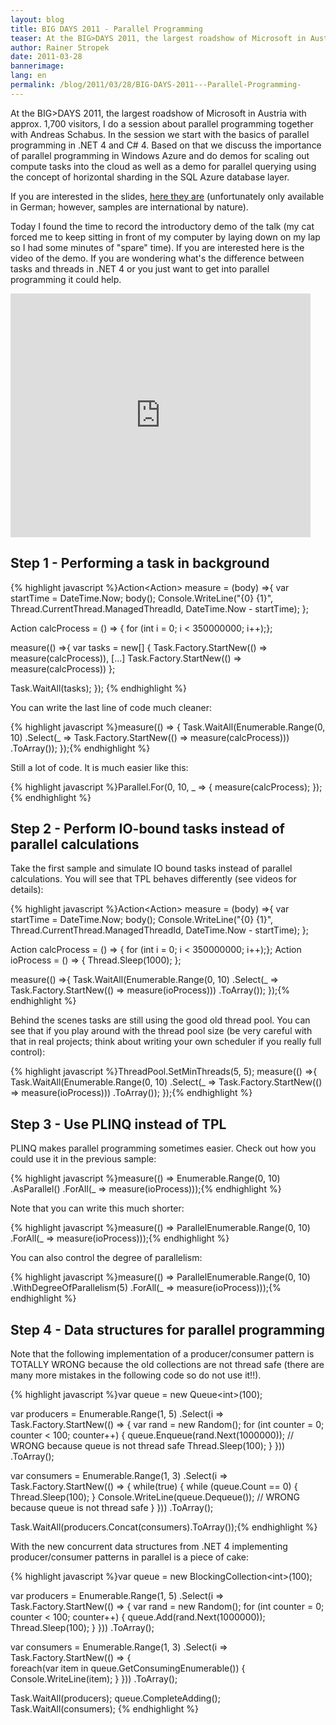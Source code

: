 ```yaml
---
layout: blog
title: BIG DAYS 2011 - Parallel Programming 
teaser: At the BIG>DAYS 2011, the largest roadshow of Microsoft in Austria with approx. 1,700 visitors, I do a session about parallel programming together with Andreas Schabus. In the session we start with the basics of parallel programming in .NET 4 and C# 4. Based on that we discuss the importance of parallel programming in Windows Azure and do demos for scaling out compute tasks into the cloud as well as a demo for parallel querying using the concept of horizontal sharding in the SQL Azure database layer.
author: Rainer Stropek
date: 2011-03-28
bannerimage: 
lang: en
permalink: /blog/2011/03/28/BIG-DAYS-2011---Parallel-Programming-
---
```


<p xmlns="http://www.w3.org/1999/xhtml">At the BIG&gt;DAYS 2011, the largest roadshow of Microsoft in Austria with approx. 1,700 visitors, I do a session about parallel programming together with Andreas Schabus. In the session we start with the basics of parallel programming in .NET 4 and C# 4. Based on that we discuss the importance of parallel programming in Windows Azure and do demos for scaling out compute tasks into the cloud as well as a demo for parallel querying using the concept of horizontal sharding in the SQL Azure database layer.</p><p xmlns="http://www.w3.org/1999/xhtml">If you are interested in the slides, <a href="{{site.baseurl}}/content/images/blog/2011/03/BigDays 2011_Parallel Data Processing On Premise und in der Cloud FINAL.pdf" target="_blank">here they are</a> (unfortunately only available in German; however, samples are international by nature).</p><p xmlns="http://www.w3.org/1999/xhtml">Today I found the time to record the introductory demo of the talk (my cat forced me to keep sitting in front of my computer by laying down on my lap so I had some minutes of "spare" time). If you are interested here is the video of the demo. If you are wondering what's the difference between tasks and threads in .NET 4 or you just want to get into parallel programming it could help.</p><iframe width="480" height="390" title="YouTube video player" src="https://www.youtube.com/embed/r1FbKiHYHcw" frameborder="0" xmlns="http://www.w3.org/1999/xhtml"></iframe><h2 xmlns="http://www.w3.org/1999/xhtml">Step 1 - Performing a task in background</h2>{% highlight javascript %}Action&lt;Action&gt; measure = (body) =&gt;{ 
  var startTime = DateTime.Now; 
  body(); 
  Console.WriteLine("{0} {1}", Thread.CurrentThread.ManagedThreadId, DateTime.Now - startTime); 
}; 

Action calcProcess = () =&gt; { for (int i = 0; i &lt; 350000000; i++);}; 

measure(() =&gt;{ 
  var tasks = new[] { 
    Task.Factory.StartNew(() =&gt; measure(calcProcess)), 
    […] 
    Task.Factory.StartNew(() =&gt; measure(calcProcess)) 
  }; 

  Task.WaitAll(tasks); 
}); {% endhighlight %}<p xmlns="http://www.w3.org/1999/xhtml">You can write the last line of code much cleaner:</p>{% highlight javascript %}measure(() =&gt; { 
  Task.WaitAll(Enumerable.Range(0, 10) 
  .Select(_ =&gt; Task.Factory.StartNew(() =&gt; measure(calcProcess))) 
  .ToArray()); 
});{% endhighlight %}<p xmlns="http://www.w3.org/1999/xhtml">Still a lot of code. It is much easier like this:</p>{% highlight javascript %}Parallel.For(0, 10, _ =&gt; { measure(calcProcess); });{% endhighlight %}<h2 xmlns="http://www.w3.org/1999/xhtml">Step 2 - Perform IO-bound tasks instead of parallel calculations</h2><p xmlns="http://www.w3.org/1999/xhtml">Take the first sample and simulate IO bound tasks instead of parallel calculations. You will see that TPL behaves differently (see videos for details):</p>{% highlight javascript %}Action&lt;Action&gt; measure = (body) =&gt;{ 
  var startTime = DateTime.Now; 
  body(); 
  Console.WriteLine("{0} {1}", Thread.CurrentThread.ManagedThreadId, 
  DateTime.Now - startTime); 
}; 

Action calcProcess = () =&gt; { for (int i = 0; i &lt; 350000000; i++);}; 
Action ioProcess = () =&gt; { Thread.Sleep(1000); }; 

measure(() =&gt;{ 
  Task.WaitAll(Enumerable.Range(0, 10) 
  .Select(_ =&gt; Task.Factory.StartNew(() =&gt; measure(ioProcess))) 
  .ToArray()); 
});{% endhighlight %}<p xmlns="http://www.w3.org/1999/xhtml">Behind the scenes tasks are still using the good old thread pool. You can see that if you play around with the thread pool size (be very careful with that in real projects; think about writing your own scheduler if you really full control):</p>{% highlight javascript %}ThreadPool.SetMinThreads(5, 5); 
measure(() =&gt;{ 
  Task.WaitAll(Enumerable.Range(0, 10) 
  .Select(_ =&gt; Task.Factory.StartNew(() =&gt; measure(ioProcess))) 
  .ToArray()); 
});{% endhighlight %}<h2 xmlns="http://www.w3.org/1999/xhtml">Step 3 - Use PLINQ instead of TPL</h2><p xmlns="http://www.w3.org/1999/xhtml">PLINQ makes parallel programming sometimes easier. Check out how you could use it in the previous sample:</p>{% highlight javascript %}measure(() =&gt; Enumerable.Range(0, 10)
  .AsParallel() 
  .ForAll(_ =&gt; measure(ioProcess)));{% endhighlight %}<p xmlns="http://www.w3.org/1999/xhtml">Note that you can write this much shorter:</p>{% highlight javascript %}measure(() =&gt; ParallelEnumerable.Range(0, 10) 
  .ForAll(_ =&gt; measure(ioProcess)));{% endhighlight %}<p xmlns="http://www.w3.org/1999/xhtml">You can also control the degree of parallelism:</p>{% highlight javascript %}measure(() =&gt; ParallelEnumerable.Range(0, 10) 
  .WithDegreeOfParallelism(5) 
  .ForAll(_ =&gt; measure(ioProcess)));{% endhighlight %}<h2 xmlns="http://www.w3.org/1999/xhtml">Step 4 - Data structures for parallel programming</h2><p xmlns="http://www.w3.org/1999/xhtml">Note that the following implementation of a producer/consumer pattern is TOTALLY WRONG because the old collections are not thread safe (there are many more mistakes in the following code so do not use it!!).</p>{% highlight javascript %}var queue = new Queue&lt;int&gt;(100); 

var producers = Enumerable.Range(1, 5) 
  .Select(i =&gt; Task.Factory.StartNew(() =&gt; 
  { 
    var rand = new Random(); 
    for (int counter = 0; counter &lt; 100; counter++) 
    { 
      queue.Enqueue(rand.Next(1000000)); // WRONG because queue is not thread safe
      Thread.Sleep(100); 
    } 
  })) 
  .ToArray(); 

var consumers = Enumerable.Range(1, 3) 
  .Select(i =&gt; Task.Factory.StartNew(() =&gt; 
  { 
    while(true) 
    { 
      while (queue.Count == 0) 
      { 
        Thread.Sleep(100); 
      } 
      Console.WriteLine(queue.Dequeue()); // WRONG because queue is not thread safe
    } 
  })) 
  .ToArray(); 

Task.WaitAll(producers.Concat(consumers).ToArray());{% endhighlight %}<p xmlns="http://www.w3.org/1999/xhtml">With the new concurrent data structures from .NET 4 implementing producer/consumer patterns in parallel is a piece of cake:</p>{% highlight javascript %}var queue = new BlockingCollection&lt;int&gt;(100); 

var producers = Enumerable.Range(1, 5) 
  .Select(i =&gt; Task.Factory.StartNew(() =&gt; 
  { 
    var rand = new Random(); 
    for (int counter = 0; counter &lt; 100; counter++) 
    { 
      queue.Add(rand.Next(1000000)); 
      Thread.Sleep(100); 
    } 
  })) 
  .ToArray(); 

var consumers = Enumerable.Range(1, 3) 
  .Select(i =&gt; Task.Factory.StartNew(() =&gt; 
  {  
    foreach(var item in queue.GetConsumingEnumerable()) 
    { 
      Console.WriteLine(item); 
    } 
  })) 
  .ToArray(); 

Task.WaitAll(producers); 
queue.CompleteAdding(); 
Task.WaitAll(consumers); {% endhighlight %}
